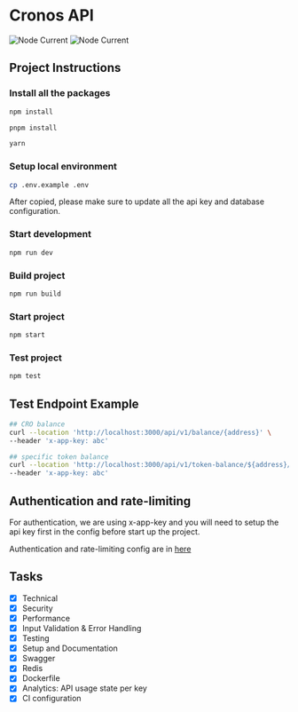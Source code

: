 # Cronos API

<img alt="Node Current" src="https://img.shields.io/badge/node-v20.10.0-blue">
<img alt="Node Current" src="https://img.shields.io/badge/npm-v10.2.3-blue">

## Project Instructions

### Install all the packages

```bash
npm install
```

```bash
pnpm install
```

```bash
yarn
```

### Setup local environment

```bash
cp .env.example .env
```

After copied, please make sure to update all the api key and database configuration.

### Start development

```bash
npm run dev
```

### Build project

```bash
npm run build
```

### Start project

```bash
npm start
```

### Test project

```bash
npm test
```

## Test Endpoint Example

```bash
## CRO balance
curl --location 'http://localhost:3000/api/v1/balance/{address}' \
--header 'x-app-key: abc'

## specific token balance
curl --location 'http://localhost:3000/api/v1/token-balance/${address}/${tokenAddress}' \
--header 'x-app-key: abc'
```

## Authentication and rate-limiting

For authentication, we are using x-app-key and you will need to setup the api key first in the config before start up the project.

Authentication and rate-limiting config are in [here](src/config/app.ts)

## Tasks

- [x] Technical
- [x] Security
- [x] Performance
- [x] Input Validation & Error Handling
- [x] Testing
- [x] Setup and Documentation
- [x] Swagger
- [x] Redis
- [x] Dockerfile
- [x] Analytics: API usage state per key
- [x] CI configuration
